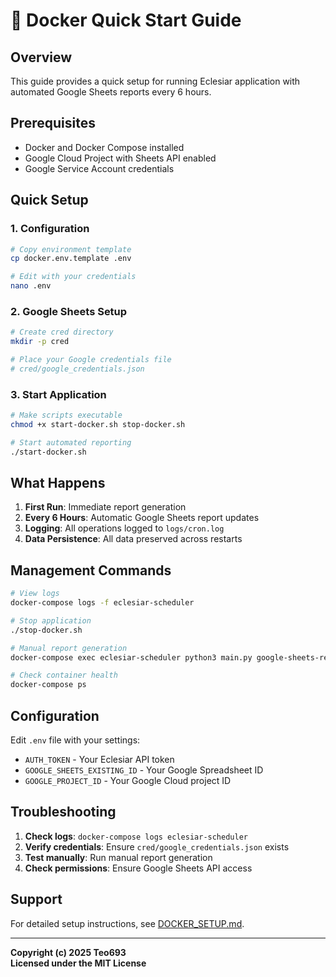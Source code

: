 # 🐳 Docker Quick Start Guide

## Overview

This guide provides a quick setup for running Eclesiar application with automated Google Sheets reports every 6 hours.

## Prerequisites

- Docker and Docker Compose installed
- Google Cloud Project with Sheets API enabled
- Google Service Account credentials

## Quick Setup

### 1. Configuration
```bash
# Copy environment template
cp docker.env.template .env

# Edit with your credentials
nano .env
```

### 2. Google Sheets Setup
```bash
# Create cred directory
mkdir -p cred

# Place your Google credentials file
# cred/google_credentials.json
```

### 3. Start Application
```bash
# Make scripts executable
chmod +x start-docker.sh stop-docker.sh

# Start automated reporting
./start-docker.sh
```

## What Happens

1. **First Run**: Immediate report generation
2. **Every 6 Hours**: Automatic Google Sheets report updates
3. **Logging**: All operations logged to `logs/cron.log`
4. **Data Persistence**: All data preserved across restarts

## Management Commands

```bash
# View logs
docker-compose logs -f eclesiar-scheduler

# Stop application
./stop-docker.sh

# Manual report generation
docker-compose exec eclesiar-scheduler python3 main.py google-sheets-report

# Check container health
docker-compose ps
```

## Configuration

Edit `.env` file with your settings:
- `AUTH_TOKEN` - Your Eclesiar API token
- `GOOGLE_SHEETS_EXISTING_ID` - Your Google Spreadsheet ID
- `GOOGLE_PROJECT_ID` - Your Google Cloud project ID

## Troubleshooting

1. **Check logs**: `docker-compose logs eclesiar-scheduler`
2. **Verify credentials**: Ensure `cred/google_credentials.json` exists
3. **Test manually**: Run manual report generation
4. **Check permissions**: Ensure Google Sheets API access

## Support

For detailed setup instructions, see [DOCKER_SETUP.md](DOCKER_SETUP.md).

---

**Copyright (c) 2025 Teo693**  
**Licensed under the MIT License**

